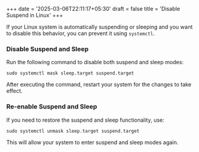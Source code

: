 +++
date = '2025-03-06T22:11:17+05:30'
draft = false
title = 'Disable Suspend in Linux'
+++


If your Linux system is automatically suspending or sleeping and you want to disable this behavior, you can prevent it using `systemctl`.  

### **Disable Suspend and Sleep**  
Run the following command to disable both suspend and sleep modes:  

```
sudo systemctl mask sleep.target suspend.target
```  
After executing the command, restart your system for the changes to take effect.  

### **Re-enable Suspend and Sleep**  
If you need to restore the suspend and sleep functionality, use:  

```
sudo systemctl unmask sleep.target suspend.target
```  

This will allow your system to enter suspend and sleep modes again.  

